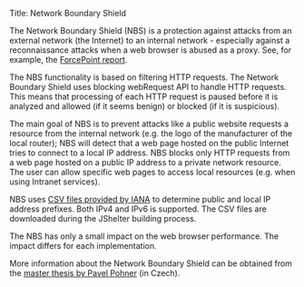 Title: Network Boundary Shield

The Network Boundary Shield (NBS) is a protection against attacks from an
external network (the Internet) to an internal network - especially against a
reconnaissance attacks when a web browser is abused as a proxy. See, for
example, the [ForcePoint
report](https://www.forcepoint.com/blog/x-labs/attacking-internal-network-public-internet-using-browser-proxy).

The NBS functionality is based on filtering HTTP requests. The Network Boundary
Shield uses blocking webRequest API to handle HTTP requests. This means that
processing of each HTTP request is paused before it is analyzed and allowed (if
it seems benign) or blocked (if it is suspicious).

The main goal of NBS is to prevent attacks like a public website requests a
resource from the internal network (e.g. the logo of the manufacturer of the
local router); NBS will detect that a web page hosted on the public Internet
tries to connect to a local IP address. NBS blocks only HTTP requests from a web
page hosted on a public IP address to a private network resource. The user can
allow specific web pages to access local resources (e.g. when using Intranet
services).

NBS uses [CSV files provided by
IANA](https://www.iana.org/assignments/locally-served-dns-zones/locally-served-dns-zones.xml)
to determine public and local IP address prefixes. Both IPv4 and IPv6 is
supported. The CSV files are downloaded during the JShelter building process.

The NBS has only a small impact on the web browser performance. The impact
differs for each implementation.

More information about the Network Boundary Shield can be obtained from the
[master thesis by Pavel
Pohner](https://www.vutbr.cz/studenti/zav-prace/detail/129272) (in Czech).
